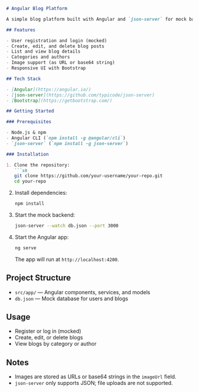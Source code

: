 ```markdown
# Angular Blog Platform

A simple blog platform built with Angular and `json-server` for mock backend APIs.

## Features

- User registration and login (mocked)
- Create, edit, and delete blog posts
- List and view blog details
- Categories and authors
- Image support (as URL or base64 string)
- Responsive UI with Bootstrap

## Tech Stack

- [Angular](https://angular.io/)
- [json-server](https://github.com/typicode/json-server)
- [Bootstrap](https://getbootstrap.com/)

## Getting Started

### Prerequisites

- Node.js & npm
- Angular CLI (`npm install -g @angular/cli`)
- `json-server` (`npm install -g json-server`)

### Installation

1. Clone the repository:
   ```sh
   git clone https://github.com/your-username/your-repo.git
   cd your-repo
   ```

2. Install dependencies:
   ```sh
   npm install
   ```

3. Start the mock backend:
   ```sh
   json-server --watch db.json --port 3000
   ```

4. Start the Angular app:
   ```sh
   ng serve
   ```
   The app will run at `http://localhost:4200`.

## Project Structure

- `src/app/` — Angular components, services, and models
- `db.json` — Mock database for users and blogs

## Usage

- Register or log in (mocked)
- Create, edit, or delete blogs
- View blogs by category or author

## Notes

- Images are stored as URLs or base64 strings in the `imageUrl` field.
- `json-server` only supports JSON; file uploads are not supported.

